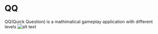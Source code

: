 # QQ
QQ(Quick Question) is a mathimatical gameplay application with different levels
![alt text](https://drive.google.com/file/d/1kKw4BIDM-5FnzDSP-m_d-INhuRYjGJYC/view?usp=sharing)
